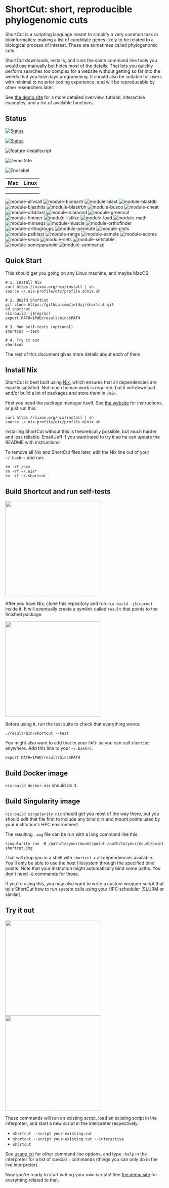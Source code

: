 ShortCut: short, reproducible phylogenomic cuts
===============================================


ShortCut is a scripting language meant to simplify a very common task in
bioinformatics: making a list of candidate genes likely to be related to a
biological process of interest. These are sometimes called phylogenomic cuts.

ShortCut downloads, installs, and runs the same command line tools you would
use manually but hides most of the details. That lets you quickly perform
searches too complex for a website without getting so far into the weeds that
you lose days programming. It should also be suitable for users with minimal to
no prior coding experience, and will be reproducable by other researchers
later.

See [the demo site][1] for a more detailed overview, tutorial, interactive
examples, and a list of available functions.

Status
------

<!-- [![Build Status](https://travis-matrix-badges.herokuapp.com/repos/jefdaj/shortcut/branches/master)](https://travis-ci.org/jefdaj/shortcut) -->
<!-- ![Build status 2](https://travis-matrix-badges.herokuapp.com/repos/jefdaj/shortcut/branches/master/1) -->

[![Status](https://travis-ci.org/jefdaj/shortcut.svg?branch=master)](https://travis-ci.org/jefdaj/shortcut)  

[![Status](http://img.shields.io/travis/jefdaj/shortcut/master.svg?style=flat)](https://travis-ci.org/jefdaj/shortcut "See test builds")

![feature-installscript](https://img.shields.io/travis/jefdaj/shortcut/feature-installscript?label=feature-installscript)

![Demo Site](https://img.shields.io/website?label=demo%20site&url=http%3A%2F%2Fshortcut.pmb.berkeley.edu)

![Env label](http://badges.herokuapp.com/travis/jefdaj/shortcut?env=BADGE=osx&label=osx&branch=feature-travisbadges)

| Mac | Linux |
|---|---|
|  |  |
|  |  |
|  |  |

![module-allvsall](https://img.shields.io/travis/jefdaj/shortcut/module-allvsall?label=module-allvsall)
![module-biomartr](https://img.shields.io/travis/jefdaj/shortcut/module-biomartr?label=module-biomartr)
![module-blast](https://img.shields.io/travis/jefdaj/shortcut/module-blast?label=module-blast)
![module-blastdb](https://img.shields.io/travis/jefdaj/shortcut/module-blastdb?label=module-blastdb)
![module-blasthits](https://img.shields.io/travis/jefdaj/shortcut/module-blasthits?label=module-blasthits)
![module-blastrbh](https://img.shields.io/travis/jefdaj/shortcut/module-blastrbh?label=module-blastrbh)
![module-busco](https://img.shields.io/travis/jefdaj/shortcut/module-busco?label=module-busco)
![module-cheat](https://img.shields.io/travis/jefdaj/shortcut/module-cheat?label=module-cheat)
![module-crbblast](https://img.shields.io/travis/jefdaj/shortcut/module-crbblast?label=module-crbblast)
![module-diamond](https://img.shields.io/travis/jefdaj/shortcut/module-diamond?label=module-diamond)
![module-greencut](https://img.shields.io/travis/jefdaj/shortcut/module-greencut?label=module-greencut)
![module-hmmer](https://img.shields.io/travis/jefdaj/shortcut/module-hmmer?label=module-hmmer)
![module-listlike](https://img.shields.io/travis/jefdaj/shortcut/module-listlike?label=module-listlike)
![module-load](https://img.shields.io/travis/jefdaj/shortcut/module-load?label=module-load)
![module-math](https://img.shields.io/travis/jefdaj/shortcut/module-math?label=module-math)
![module-mmseqs](https://img.shields.io/travis/jefdaj/shortcut/module-mmseqs?label=module-mmseqs)
![module-muscle](https://img.shields.io/travis/jefdaj/shortcut/module-muscle?label=module-muscle)
![module-orthofinder](https://img.shields.io/travis/jefdaj/shortcut/module-orthofinder?label=module-orthofinder)
![module-orthogroups](https://img.shields.io/travis/jefdaj/shortcut/module-orthogroups?label=module-orthogroups)
![module-permute](https://img.shields.io/travis/jefdaj/shortcut/module-permute?label=module-permute)
![module-plots](https://img.shields.io/travis/jefdaj/shortcut/module-plots?label=module-plots)
![module-psiblast](https://img.shields.io/travis/jefdaj/shortcut/module-psiblast?label=module-psiblast)
![module-range](https://img.shields.io/travis/jefdaj/shortcut/module-range?label=module-range)
![module-sample](https://img.shields.io/travis/jefdaj/shortcut/module-sample?label=module-sample)
![module-scores](https://img.shields.io/travis/jefdaj/shortcut/module-scores?label=module-scores)
![module-seqio](https://img.shields.io/travis/jefdaj/shortcut/module-seqio?label=module-seqio)
![module-sets](https://img.shields.io/travis/jefdaj/shortcut/module-sets?label=module-sets)
![module-setstable](https://img.shields.io/travis/jefdaj/shortcut/module-setstable?label=module-setstable)
![module-sonicparanoid](https://img.shields.io/travis/jefdaj/shortcut/module-sonicparanoid?label=module-sonicparanoid)
![module-summarize](https://img.shields.io/travis/jefdaj/shortcut/module-summarize?label=module-summarize)

Quick Start
-----------

This should get you going on any Linux machine, and maybe MacOS:

    # 1. Install Nix
    curl https://nixos.org/nix/install | sh
    source ~/.nix-profile/etc/profile.d/nix.sh

    # 2. Build ShortCut
    git clone https://github.com/jefdaj/shortcut.git
    cd shortcut
    nix-build -j$(nproc)
    export PATH=$PWD/result/bin:$PATH

    # 3. Run self-tests (optional)
    shortcut --test

    # 4. Try it out
    shortcut

The rest of this document gives more details about each of them.


Install Nix
-----------

ShortCut is best built using [Nix][2], which ensures that all dependencies are
exactly satisfied. Not much human work is required, but it will download and/or
build a lot of packages and store them in `/nix`.

First you need the package manager itself. See [the website][2] for
instructions, or just run this:

    curl https://nixos.org/nix/install | sh
    source ~/.nix-profile/etc/profile.d/nix.sh

Installing ShortCut without this is theoretically possible, but much harder and less reliable.
Email Jeff if you want/need to try it so he can update the README with instructions!

To remove all Nix and ShortCut files later, edit the Nix line out of your `~/.bashrc` and run:

    rm -rf /nix
    rm -rf ~/.nix*
    rm -rf ~/.shortcut


Build Shortcut and run self-tests
---------------------------------

<a href="https://asciinema.org/a/MW5oHH9jMI0gFHXUnimwt3Sap" target="_blank">
  <img src="https://asciinema.org/a/MW5oHH9jMI0gFHXUnimwt3Sap.png" width="300"/>
</a>

After you have Nix, clone this repository and run `nix-build -j$(nproc)` inside
it. It will eventually create a symlink called `result` that points to the
finished package.

<a href="https://asciinema.org/a/mS8way8pStBVJ1rWQrHMAC8wN" target="_blank">
  <img src="https://asciinema.org/a/mS8way8pStBVJ1rWQrHMAC8wN.png" width="300"/>
</a>

Before using it, run the test suite to check that everything works:

    ./result/bin/shortcut --test

You might also want to add that to your `PATH` so you can call `shortcut` anywhere.
Add this line to your `~/.bashrc`.

    export PATH=$PWD/result/bin:$PATH


Build Docker image
------------------

`nix-build docker.nix` should do it.


Build Singularity image
-----------------------

`nix-build singularity.nix` should get you most of the way there, but you
should edit that file first to include any bind dirs and mount points used by
your institution's HPC environment.

The resulting `.img` file can be run with a long command like this:

```
singularity run -B /path/to/your/mount/point:/path/to/your/mount/point shortcut.img
```

That will drop you in a shell with `shortcut` + all dependencies available.
You'll only be able to use the host filesystem through the specified bind
points. Note that your institution might automatically bind some paths. You
don't need `-B` commands for those.

If you're using this, you may also want to write a custom wrapper script that
tells ShortCut how to run system calls using your HPC scheduler (SLURM or
similar).


Try it out
----------

<a href="https://asciinema.org/a/g5GErr9NQQABK6jfVHD3oX0cU" target="_blank">
  <img src="https://asciinema.org/a/g5GErr9NQQABK6jfVHD3oX0cU.png" width="300"/>
</a>

<a href="https://asciinema.org/a/euimAp0wYpVFfhZBqFaHoYc5h" target="_blank">
  <img src="https://asciinema.org/a/euimAp0wYpVFfhZBqFaHoYc5h.png" width="300"/>
</a>

These commands will run an existing script, load an existing script in the
interpreter, and start a new script in the interpreter respectively:

* `shortcut --script your-existing.cut`
* `shortcut --script your-existing.cut --interactive`
* `shortcut`

See [usage.txt][3] for other command line options, and type `:help` in the
interpreter for a list of special `:` commands (things you can only do in the live interpreter).

Now you're ready to start writing your own scripts!
See [the demo site][1] for everything related to that.


[1]: http://shortcut.pmb.berkeley.edu
[2]: https://nixos.org/nix/
[3]: usage.txt
